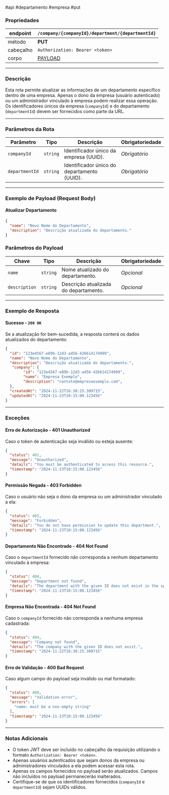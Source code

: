 #api #departamento #empresa #put

### Propriedades

| endpoint  | `/company/{companyId}/department/{departmentId}`                               |
| --------- | ------------------------------------------------------------------------------ |
| método    | **PUT**                                                                        |
| cabeçalho | `Authorization: Bearer <token>`                                                |
| corpo     | [PAYLOAD](#Exemplo%20de%20Payload%20(Request%20Body)#Atualizar%20Departamento) |

---

### Descrição

Esta rota permite atualizar as informações de um departamento específico dentro de uma empresa. Apenas o dono da empresa (usuário autenticado) ou um administrador vinculado à empresa podem realizar essa operação. Os identificadores únicos da empresa (`companyId`) e do departamento (`departmentId`) devem ser fornecidos como parte da URL.

---

### Parâmetros da Rota

|**Parâmetro**|**Tipo**|**Descrição**|**Obrigatoriedade**|
|---|---|---|---|
|`companyId`|`string`|Identificador único da empresa (UUID).|_Obrigatório_|
|`departmentId`|`string`|Identificador único do departamento (UUID).|_Obrigatório_|

---

### Exemplo de Payload (Request Body)
#### Atualizar Departamento
```json
{
  "name": "Novo Nome do Departamento",
  "description": "Descrição atualizada do departamento."
}
```

### Parâmetros do Payload

|**Chave**|**Tipo**|**Descrição**|**Obrigatoriedade**|
|---|---|---|---|
|`name`|`string`|Nome atualizado do departamento.|_Opcional_|
|`description`|`string`|Descrição atualizada do departamento.|_Opcional_|

---
### Exemplo de Resposta

#### Sucesso - `200 OK`
Se a atualização for bem-sucedida, a resposta conterá os dados atualizados do departamento:
```json
{
  "id": "123e4567-e89b-12d3-a456-426614174999",
  "name": "Novo Nome do Departamento",
  "description": "Descrição atualizada do departamento.",
   "company": {
		"id": "123e4567-e89b-12d3-a456-426614174999", 
		"name": "Empresa Exemplo",
		"description": "contato@empresaexemplo.com",
  },
  "createdAt": "2024-11-22T16:38:25.309715",
  "updatedAt": "2024-11-23T10:15:00.123456"
}
```

---
### Exceções

#### Erro de Autorização - **401 Unauthorized**
Caso o token de autenticação seja inválido ou esteja ausente:
```json
{
  "status": 401,
  "message": "Unauthorized",
  "details": "You must be authenticated to access this resource.",
  "timestamp": "2024-11-23T10:15:00.123456"
}
```

#### Permissão Negada - **403 Forbidden**
Caso o usuário não seja o dono da empresa ou um administrador vinculado a ela:
```json
{
  "status": 403,
  "message": "Forbidden",
  "details": "You do not have permission to update this department.",
  "timestamp": "2024-11-23T10:15:00.123456"
}
```

#### Departamento Não Encontrado - **404 Not Found**
Caso o `departmentId` fornecido não corresponda a nenhum departamento vinculado à empresa:
```json
{
  "status": 404,
  "message": "Department not found",
  "details": "The department with the given ID does not exist in the specified company.",
  "timestamp": "2024-11-23T10:15:00.123456"
}
```

#### Empresa Não Encontrada - **404 Not Found**
Caso o `companyId` fornecido não corresponda a nenhuma empresa cadastrada:
```json
{
  "status": 404,
  "message": "Company not found",
  "details": "The company with the given ID does not exist.",
  "timestamp": "2024-11-22T16:38:25.309715"
}
```

#### Erro de Validação - **400 Bad Request**
Caso algum campo do payload seja inválido ou mal formatado:
```json
{
  "status": 400,
  "message": "Validation error",
  "errors": [
    "name: must be a non-empty string"
  ],
  "timestamp": "2024-11-23T10:15:00.123456"
}
```

--- 
### Notas Adicionais
- O token JWT deve ser incluído no cabeçalho da requisição utilizando o formato `Authorization: Bearer <token>`.
- Apenas usuários autenticados que sejam donos da empresa ou administradores vinculados a ela podem acessar esta rota.
- Apenas os campos fornecidos no payload serão atualizados. Campos não incluídos no payload permanecerão inalterados.
- Certifique-se de que os identificadores fornecidos (`companyId` e `departmentId`) sejam UUIDs válidos.